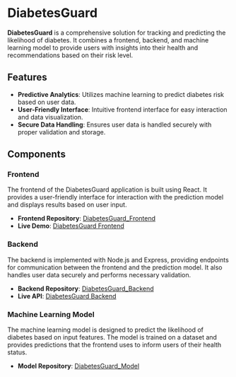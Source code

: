 # DiabetesGuard

**DiabetesGuard** is a comprehensive solution for tracking and predicting the likelihood of diabetes. It combines a frontend, backend, and machine learning model to provide users with insights into their health and recommendations based on their risk level.

## Features

- **Predictive Analytics**: Utilizes machine learning to predict diabetes risk based on user data.
- **User-Friendly Interface**: Intuitive frontend interface for easy interaction and data visualization.
- **Secure Data Handling**: Ensures user data is handled securely with proper validation and storage.

## Components

### Frontend

The frontend of the DiabetesGuard application is built using React. It provides a user-friendly interface for interaction with the prediction model and displays results based on user input.

- **Frontend Repository**: [DiabetesGuard_Frontend](https://github.com/NimeshUrkude/DiabetesGuard_Frontend)
- **Live Demo**: [DiabetesGuard Frontend](https://nimeshurkude.github.io/DiabetesGuard_Frontend)

### Backend

The backend is implemented with Node.js and Express, providing endpoints for communication between the frontend and the prediction model. It also handles user data securely and performs necessary validation.

- **Backend Repository**: [DiabetesGuard_Backend](https://github.com/NimeshUrkude/DiabetesGuard_Backend)
- **Live API**: [DiabetesGuard Backend](https://diabetesguard-backend.onrender.com)

### Machine Learning Model

The machine learning model is designed to predict the likelihood of diabetes based on input features. The model is trained on a dataset and provides predictions that the frontend uses to inform users of their health status.

- **Model Repository**: [DiabetesGuard_Model](https://github.com/NimeshUrkude/DiabetesGuard_Model)